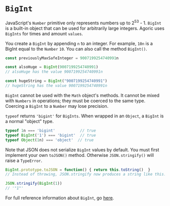 # `BigInt`

JavaScript's `Number` primitive only represents numbers up to 2<sup>53</sup> - 1. `BigInt` is 
a built-in object that can be used for arbitrarily large integers. Agoric uses `BigInts` for times 
and amount `values`.

You create a `BigInt` by appending `n` to an integer. For example, `10n` is a BigInt equal to
the `Number` `10`. You can also call the method `BigInt()`.
```js
const previouslyMaxSafeInteger = 9007199254740991n

const alsoHuge = BigInt(9007199254740991)
// alsoHuge has the value 9007199254740991n

const hugeString = BigInt("9007199254740991")
// hugeString has the value 9007199254740991n
```

`BigInt` cannot be used with the `Math` object's methods. It cannot be mixed with `Numbers` in operations; 
they must be coerced to the same type. Coercing a `BigInt` to a `Number` may lose precision.

`typeof` returns `'bigint'` for `BigInts`. When wrapped in an `Object`, a `BigInt` is a normal "object" type.

```js
typeof 1n === 'bigint'           // true
typeof BigInt('1') === 'bigint'  // true
typeof Object(1n) === 'object'  // true
```

Note that JSON does not serialize `BigInt` values by default. You must first implement your
own `toJSON()` method. Otherwise `JSON.stringify()` will raise a `TypeError`.
```js
BigInt.prototype.toJSON = function() { return this.toString()  }
// Instead of throwing, JSON.stringify now produces a string like this:

JSON.stringify(BigInt(1))
// '"1"'
```
For full reference information about `BigInt`, go [here](https://developer.mozilla.org/en-US/docs/Web/JavaScript/Reference/Global_Objects/BigInt).
